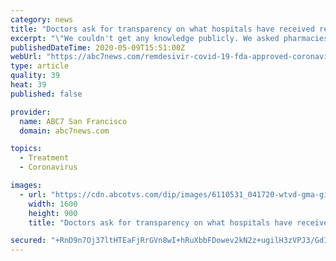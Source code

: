 ```yaml
---
category: news
title: "Doctors ask for transparency on what hospitals have received remdesivir, FDA approved drug for COVID-19"
excerpt: "\"We couldn't get any knowledge publicly. We asked pharmacies across the country to report if they got it or didn't get it,\" said UCSF'S Infectious Disease Specialist Dr. Peter Chin-Hong."
publishedDateTime: 2020-05-09T15:51:00Z
webUrl: "https://abc7news.com/remdesivir-covid-19-fda-approved-coronavirus-treatment/6165582/"
type: article
quality: 39
heat: 39
published: false

provider:
  name: ABC7 San Francisco
  domain: abc7news.com

topics:
  - Treatment
  - Coronavirus

images:
  - url: "https://cdn.abcotvs.com/dip/images/6110531_041720-wtvd-gma-gilead-drug-gma-pkg-vid.jpg?w=1600"
    width: 1600
    height: 900
    title: "Doctors ask for transparency on what hospitals have received remdesivir, FDA approved drug for COVID-19"

secured: "+RnD9n7Oj37ltHTEaFjRrGVn8wI+hRuXbbFDowev2kN2z+ugilH3zVPJ3/GdI1iScs8He2QJe5Z6wRWhGSzG4N1LGcCD5fOPJAy3YxhTsiMXCEiOUYODOS8q5+Bv0rdfMMK7J5fNIVc1Fpz06ugChpU3YbriKWsssQCh1l5jBjPYv1uHpzgEVzCqZM4KbTXSNV2QeCesAOOkB8JGHkJC0Zdz/BZj6+H8DtRUdAGCDH9ZQzP9d9megzXoOEdrIHlWM5JRptuaoBaqS+2AC/jU96753D+AbxGo/yUMfD7gdH+C26mfTmpJYIGfHccCi+eB;YrElM5qKf5myMyzLp3ZEbQ=="
---
```


